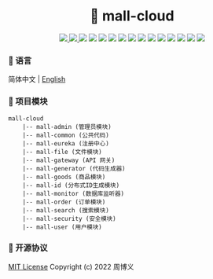 <h1 align="center">🏪 mall-cloud</h1>

<p align="center">
<a target="_blank" href="https://github.com/zhouboyi1998/mall-cloud"> 
<img src="https://img.shields.io/github/stars/zhouboyi1998/mall-cloud?logo=github">
</a>
<a target="_blank" href="https://opensource.org/licenses/MIT"> 
<img src="https://img.shields.io/badge/license-MIT-red"> 
</a>
<img src="https://img.shields.io/badge/JDK-1.8-darkcyan">
<img src="https://img.shields.io/badge/Spring Boot-2.3.12.RELEASE-brightgreen">
<img src="https://img.shields.io/badge/Spring Cloud-Hoxton.SR12-brightgreen">
<img src="https://img.shields.io/badge/Spring Cloud Alibaba-2.2.7.RELEASE-brightgreen">
<img src="https://img.shields.io/badge/MyBatis Plus-3.4.1-dodgerblue">
<img src="https://img.shields.io/badge/Swagger2 Knife4J-2.0.9-blue">
<img src="https://img.shields.io/badge/MinIO-8.3.4-crimson">
<img src="https://img.shields.io/badge/FastDFS-1.27.0.0-orange">
<img src="https://img.shields.io/badge/Binlog-0.21.0-dodgerblue">
<img src="https://img.shields.io/badge/Canal-1.1.5-orange">
<img src="https://img.shields.io/badge/RabbitMQ-3.6.5-orange">
<img src="https://img.shields.io/badge/RocketMQ-4.9.3-orange">
<img src="https://img.shields.io/badge/ElasticSearch-7.6.2-mediumturquoise">
</p>

### 📖 语言

简体中文 | [English](./README.en.md)

### 💼 项目模块

```
mall-cloud
    |-- mall-admin (管理员模块)
    |-- mall-common (公共代码)
    |-- mall-eureka (注册中心)
    |-- mall-file (文件模块)
    |-- mall-gateway (API 网关)
    |-- mall-generator (代码生成器)
    |-- mall-goods (商品模块)
    |-- mall-id (分布式ID生成模块)
    |-- mall-monitor (数据库监听器)
    |-- mall-order (订单模块)
    |-- mall-search (搜索模块)
    |-- mall-security (安全模块)
    |-- mall-user (用户模块)
```

### 📜 开源协议

[MIT License](https://opensource.org/licenses/MIT) Copyright (c) 2022 周博义
